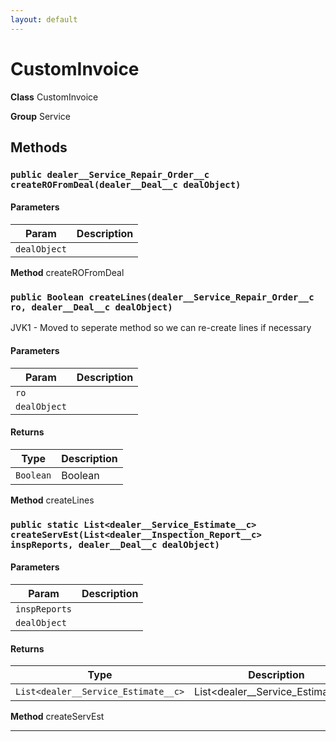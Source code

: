 ```yaml
---
layout: default
---
```

# CustomInvoice



**Class** CustomInvoice


**Group** Service

## Methods
### `public dealer__Service_Repair_Order__c createROFromDeal(dealer__Deal__c dealObject)`
#### Parameters

|Param|Description|
|---|---|
|`dealObject`||


**Method** createROFromDeal

### `public Boolean createLines(dealer__Service_Repair_Order__c ro, dealer__Deal__c dealObject)`

JVK1 - Moved to seperate method so we can re-create lines if necessary

#### Parameters

|Param|Description|
|---|---|
|`ro`||
|`dealObject`||

#### Returns

|Type|Description|
|---|---|
|`Boolean`|Boolean|


**Method** createLines

### `public static List<dealer__Service_Estimate__c> createServEst(List<dealer__Inspection_Report__c> inspReports, dealer__Deal__c dealObject)`
#### Parameters

|Param|Description|
|---|---|
|`inspReports`||
|`dealObject`||

#### Returns

|Type|Description|
|---|---|
|`List<dealer__Service_Estimate__c>`|List<dealer__Service_Estimate__c>|


**Method** createServEst

---
